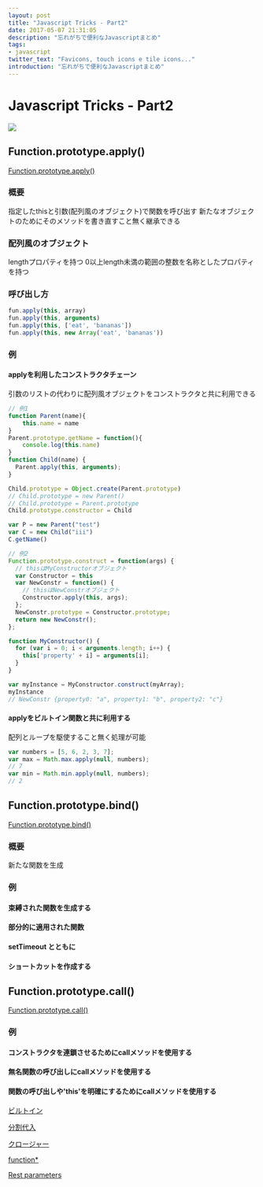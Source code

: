 ```yaml
---
layout: post
title: "Javascript Tricks - Part2"
date: 2017-05-07 21:31:05
description: "忘れがちで便利なJavascriptまとめ"
tags:
- javascript
twitter_text: "Favicons, touch icons e tile icons..."
introduction: "忘れがちで便利なJavascriptまとめ"
---
```


# Javascript Tricks - Part2
![](http://compedio.ro/fConsole/images/javascript-logo.png)

## Function.prototype.apply()
[Function.prototype.apply()](https://developer.mozilla.org/ja/docs/Web/JavaScript/Reference/Global_Objects/Function/apply)

### 概要
指定したthisと引数(配列風のオブジェクト)で関数を呼び出す
新たなオブジェクトのためにそのメソッドを書き直すこと無く継承できる

### 配列風のオブジェクト
lengthプロパティを持つ
0以上length未満の範囲の整数を名称としたプロパティを持つ

### 呼び出し方

```js
fun.apply(this, array)
fun.apply(this, arguments)
fun.apply(this, ['eat', 'bananas'])
fun.apply(this, new Array('eat', 'bananas'))
```
### 例
#### applyを利用したコンストラクタチェーン
引数のリストの代わりに配列風オブジェクトをコンストラクタと共に利用できる

```js
// 例1
function Parent(name){
    this.name = name
}
Parent.prototype.getName = function(){
    console.log(this.name)
}
function Child(name) {
  Parent.apply(this, arguments);
}

Child.prototype = Object.create(Parent.prototype)
// Child.prototype = new Parent()
// Child.prototype = Parent.prototype
Child.prototype.constructor = Child

var P = new Parent("test")
var C = new Child("iii")
C.getName()

// 例2
Function.prototype.construct = function(args) {
  // thisはMyConstructorオブジェクト
  var Constructor = this
  var NewConstr = function() { 
    // thisはNewConstrオブジェクト
    Constructor.apply(this, args); 
  };
  NewConstr.prototype = Constructor.prototype;
  return new NewConstr();
};

function MyConstructor() {
  for (var i = 0; i < arguments.length; i++) {
    this['property' + i] = arguments[i];
  }
}

var myInstance = MyConstructor.construct(myArray);
myInstance
// NewConstr {property0: "a", property1: "b", property2: "c"}
```

#### applyをビルトイン関数と共に利用する
配列とループを駆使すること無く処理が可能

```js
var numbers = [5, 6, 2, 3, 7];
var max = Math.max.apply(null, numbers); 
// 7
var min = Math.min.apply(null, numbers);
// 2
```

## Function.prototype.bind()
[Function.prototype.bind()](https://developer.mozilla.org/ja/docs/Web/JavaScript/Reference/Global_Objects/Function/bind)

### 概要
新たな関数を生成

### 例
#### 束縛された関数を生成する

#### 部分的に適用された関数

#### setTimeout とともに

#### ショートカットを作成する


## Function.prototype.call()
[Function.prototype.call()](https://developer.mozilla.org/ja/docs/Web/JavaScript/Reference/Global_Objects/Function/call)

### 例
#### コンストラクタを連鎖させるためにcallメソッドを使用する

#### 無名関数の呼び出しにcallメソッドを使用する

#### 関数の呼び出しや'this'を明確にするためにcallメソッドを使用する


[ビルトイン](https://developer.mozilla.org/ja/docs/Web/JavaScript/Reference/Global_Objects)

[分割代入](https://developer.mozilla.org/ja/docs/Web/JavaScript/Reference/Operators/Destructuring_assignment)

[クロージャー](https://developer.mozilla.org/ja/docs/Web/JavaScript/Reference/Operators/Expression_closures)

[function*](https://developer.mozilla.org/ja/docs/Web/JavaScript/Reference/Statements/function*)

[Rest parameters](https://developer.mozilla.org/ja/docs/Web/JavaScript/Reference/Functions_and_function_scope/rest_parameters)
